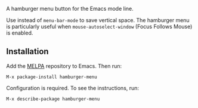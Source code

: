 A hamburger menu button for the Emacs mode line.

Use instead of `menu-bar-mode` to save vertical space.  The hamburger
menu is particularly useful when `mouse-autoselect-window` (Focus
Follows Mouse) is enabled.

## Installation

Add the [MELPA](https://melpa.org/) repository to Emacs.  Then run:

    M-x package-install hamburger-menu

Configuration is required.  To see the instructions, run:

    M-x describe-package hamburger-menu
